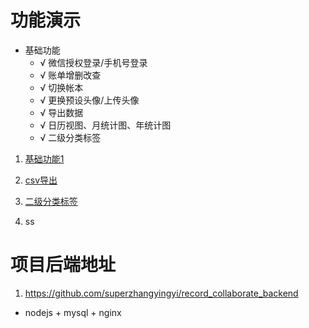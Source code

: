 # 功能演示
- 基础功能
  - √ 微信授权登录/手机号登录
  - √ 账单增删改查
  - √ 切换帐本
  - √ 更换预设头像/上传头像
  - √ 导出数据
  - √ 日历视图、月统计图、年统计图
  - √ 二级分类标签
1. [基础功能1](https://github.com/superzhangyingyi/record_collaborate/assets/143052140/cdf0e6a4-bf8c-45aa-9cfe-f3331ffec934.mp4)

3. [csv导出](https://github.com/superzhangyingyi/record_collaborate/assets/143052140/a18f4a9e-ec69-4383-afe6-3b2cb152828f.mp4)

5. [二级分类标签](https://github.com/superzhangyingyi/record_collaborate/assets/143052140/e2fec615-086e-488b-a4d1-dae760dedf65.mp4)

6. ss


# 项目后端地址
1. https://github.com/superzhangyingyi/record_collaborate_backend
- nodejs + mysql + nginx
